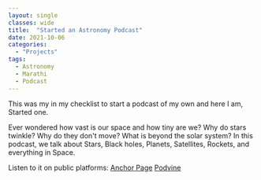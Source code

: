 ```yaml
---
layout: single
classes: wide
title:  "Started an Astronomy Podcast"
date: 2021-10-06
categories:
  - "Projects"
tags:
  - Astronomy
  - Marathi
  - Podcast
---
```


This was my in my checklist to start a podcast of my own and here I am, Started one.

Ever wondered how vast is our space and how tiny are we? Why do stars twinkle? Why do they don't move?
What is beyond the solar system?
In this podcast, we talk about Stars, Black holes, Planets, Satellites, Rockets, and everything in Space.

Listen to it on public platforms: [Anchor Page](https://anchor.fm/chaitanya-uttarwar)
                                  [Podvine](https://podvine.com/podcast/astronomy-in-marathi)

